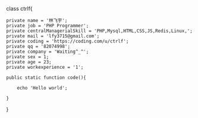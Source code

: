 
class ctrlf{

    private name = '林飞宇';      
    private job = 'PHP Programmer';
    private centralManagerialSkill = 'PHP,Mysql,HTML,CSS,JS,Redis,Linux,';
    private mail = 'lfy3715@gmail.com';
    private coding = 'https://coding.com/u/ctrlf';
    private qq = '82074998';
    private company = 'Waiting^_^';
    private sex = 1;
    private age = 23;
    private workexperience = '1';
    
    public static function code(){       

        echo 'Hello world';
        
    }

}
